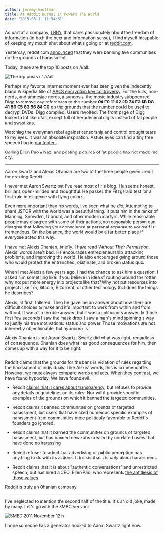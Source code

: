 ```yaml
---
author: jeremy-kauffman
title: As Reddit Burns, It Powers The World
date: '2015-06-11 11:34:52'
---
```


As part of a company, [LBRY](lbry.io), that cares passionately about the freedom of information (in both the beer and information sense), I find myself incapable of keeping my mouth shut about what's going on at [reddit.com](http://reddit.com).

Yesterday, reddit.com [announced](https://www.reddit.com/r/announcements/comments/39bpam/removing_harassing_subreddits/) that they were banning five communities on the grounds of harassment.

Today, these are the top 10 posts on /r/all:

![The top posts of /r/all](http://i.imgur.com/RhFZDgs.png)

Perhaps my favorite internet moment ever has been given the indecently bland Wikipedia title of [AACS encryption key controversy](http://en.wikipedia.org/wiki/AACS_encryption_key_controversy). For the kids, non-nerds, and amnesiac nerds, a synopsis: the movie industry subpoenaed Digg to remove any references to the number **09 F9 11 02 9D 74 E3 5B D8 41 56 C5 63 56 88 C0** on the grounds that the number could be used to decrypt DVDs. Digg complied. Users revolted. The front page of Digg looked a lot like /r/all, except full of hexadecimal digits instead of fat people and swastikas.

Watching the everyman rebel against censorship and control brought tears to my eyes. It was an absolute inspiration. Astute eyes can find a tiny free speech flag in [our footer ](https://lbry.io/why).

Calling Ellen Pao a Nazi and posting pictures of fat people has not made me cry.

---

Aaron Swartz and Alexis Ohanian are two of the three people given credit for creating Reddit.

I never met Aaron Swartz but I've read most of his blog. He seems honest, brilliant, open-minded and thoughtful. He passes the Fitzgerald test for a first-rate intelligence with flying colors.

Even more important than his words, I've seen what he *did*. Attempting to share JSTOR with the world was a beautiful thing. It puts him in the ranks of Manning, Snowden, Ulbricht, and other modern martyrs. While reasonable people may disagree with some of their actions, no reasonable person can disagree that following your conscience at personal expense to yourself is tremendous. On the balance, the world would be a far better place if everyone acted this way.

I have met Alexis Ohanian, briefly. I have read *Without Their Permission*. Alexis' words aren't bad. He encourages entrepreneurship, attacking problems, and improving the world. He also encourages going around those who would protect the entrenched, obstinate, and broken status quo.

When I met Alexis a few years ago, I had the chance to ask him a question. I asked him something like: if you believe in idea of routing around the rotten, why not put more energy into projects like that? Why not put resources into projects like Tor, Bitcoin, Bittorrent, or other technology that does the things he describes?

Alexis, at first, faltered. Then he gave me an answer about how there are difficult choices to make and it's important to work from within and from without. It wasn't a terrible answer, but it was a politician's answer. In those first few seconds I saw the mask drop. I saw a man's mind spinning a way to justify his true motivations: status and power. Those motivations are not inherently objectionable, but hypocrisy is.

Alexis Ohanian is not Aaron Swartz. Swartz did what was right, regardless of consequence. Ohanian does what has good consequences for him, then comes up with a way for it to be right.

---

Reddit claims that the grounds for the bans is violation of rules regarding the harassment of individuals. Like Alexis' words, this is commendable. However, we must always compare words and acts. When they contrast, we have found hypocrisy. We have found evil.

* Reddit [claims that it cares about transparency](http://www.reddit.com/r/announcements/comments/35uyil/transparency_is_important_to_us_and_today_we_take/), but refuses to provide any details or guidelines on its rules. Nor will it provide specific examples of the grounds on which it banned the targeted communities.

* Reddit claims it banned communities on grounds of targeted harassment, but users that have cited numerous specific examples of harassment from communities more politically favorable to Reddit's founders go ignored.

* Reddit claims that it banned the communities on grounds of targeted harassment, but has banned new subs created by unrelated users that have done no harassing.

* Reddit refuses to admit that advertising or public perception has anything to do with its actions. It insists that it is *only* about harassment.

* Reddit claims that it is about "authentic conversations" and unrestricted speech, but has hired a CEO, Ellen Pao, who represents [the antithesis of those values](http://fortune.com/2015/06/05/ellen-paos-appeal-is-now-about-the-money/).

Reddit is truly an Ohanian company.

---

I've neglected to mention the second half of the title. It's an old joke, made by many. Let's go with the SMBC version:

![SMBC 2011 November 12th](http://www.smbc-comics.com/comics/20111112.gif)

I hope someone has a generator hooked to Aaron Swartz right now.
